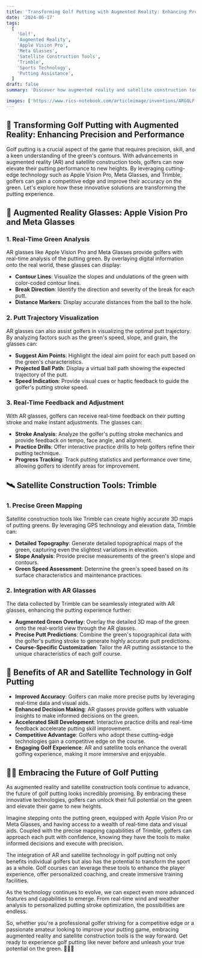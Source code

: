 ```yaml
---
title: 'Transforming Golf Putting with Augmented Reality: Enhancing Precision and Performance 🏌️‍♂️'
date: '2024-06-17'
tags:
  [
    'Golf',
    'Augmented Reality',
    'Apple Vision Pro',
    'Meta Glasses',
    'Satellite Construction Tools',
    'Trimble',
    'Sports Technology',
    'Putting Assistance',
  ]
draft: false
summary: 'Discover how augmented reality and satellite construction tools are revolutionizing golf putting. Enhance your precision and performance on the green with cutting-edge technology like Apple Vision Pro, Meta Glasses, and Trimble. 🏌️‍♂️'

images: ['https://www.rics-notebook.com/articleimage/inventions/ARGOLF.webp']
---
```


## 🌟 Transforming Golf Putting with Augmented Reality: Enhancing Precision and Performance

Golf putting is a crucial aspect of the game that requires precision, skill, and a keen understanding of the green's contours. With advancements in augmented reality (AR) and satellite construction tools, golfers can now elevate their putting performance to new heights. By leveraging cutting-edge technology such as Apple Vision Pro, Meta Glasses, and Trimble, golfers can gain a competitive edge and improve their accuracy on the green. Let's explore how these innovative solutions are transforming the putting experience.

## 🥽 Augmented Reality Glasses: Apple Vision Pro and Meta Glasses

### 1. **Real-Time Green Analysis**

AR glasses like Apple Vision Pro and Meta Glasses provide golfers with real-time analysis of the putting green. By overlaying digital information onto the real world, these glasses can display:

- **Contour Lines**: Visualize the slopes and undulations of the green with color-coded contour lines.
- **Break Direction**: Identify the direction and severity of the break for each putt.
- **Distance Markers**: Display accurate distances from the ball to the hole.

### 2. **Putt Trajectory Visualization**

AR glasses can also assist golfers in visualizing the optimal putt trajectory. By analyzing factors such as the green's speed, slope, and grain, the glasses can:

- **Suggest Aim Points**: Highlight the ideal aim point for each putt based on the green's characteristics.
- **Projected Ball Path**: Display a virtual ball path showing the expected trajectory of the putt.
- **Speed Indication**: Provide visual cues or haptic feedback to guide the golfer's putting stroke speed.

### 3. **Real-Time Feedback and Adjustment**

With AR glasses, golfers can receive real-time feedback on their putting stroke and make instant adjustments. The glasses can:

- **Stroke Analysis**: Analyze the golfer's putting stroke mechanics and provide feedback on tempo, face angle, and alignment.
- **Practice Drills**: Offer interactive practice drills to help golfers refine their putting technique.
- **Progress Tracking**: Track putting statistics and performance over time, allowing golfers to identify areas for improvement.

## 🛰️ Satellite Construction Tools: Trimble

### 1. **Precise Green Mapping**

Satellite construction tools like Trimble can create highly accurate 3D maps of putting greens. By leveraging GPS technology and elevation data, Trimble can:

- **Detailed Topography**: Generate detailed topographical maps of the green, capturing even the slightest variations in elevation.
- **Slope Analysis**: Provide precise measurements of the green's slope and contours.
- **Green Speed Assessment**: Determine the green's speed based on its surface characteristics and maintenance practices.

### 2. **Integration with AR Glasses**

The data collected by Trimble can be seamlessly integrated with AR glasses, enhancing the putting experience further:

- **Augmented Green Overlay**: Overlay the detailed 3D map of the green onto the real-world view through the AR glasses.
- **Precise Putt Predictions**: Combine the green's topographical data with the golfer's putting stroke to generate highly accurate putt predictions.
- **Course-Specific Customization**: Tailor the AR putting assistance to the unique characteristics of each golf course.

## 🎯 Benefits of AR and Satellite Technology in Golf Putting

- **Improved Accuracy**: Golfers can make more precise putts by leveraging real-time data and visual aids.
- **Enhanced Decision Making**: AR glasses provide golfers with valuable insights to make informed decisions on the green.
- **Accelerated Skill Development**: Interactive practice drills and real-time feedback accelerate putting skill improvement.
- **Competitive Advantage**: Golfers who adopt these cutting-edge technologies gain a competitive edge on the course.
- **Engaging Golf Experience**: AR and satellite tools enhance the overall golfing experience, making it more immersive and enjoyable.

## 🏌️‍♂️ Embracing the Future of Golf Putting

As augmented reality and satellite construction tools continue to advance, the future of golf putting looks incredibly promising. By embracing these innovative technologies, golfers can unlock their full potential on the green and elevate their game to new heights.

Imagine stepping onto the putting green, equipped with Apple Vision Pro or Meta Glasses, and having access to a wealth of real-time data and visual aids. Coupled with the precise mapping capabilities of Trimble, golfers can approach each putt with confidence, knowing they have the tools to make informed decisions and execute with precision.

The integration of AR and satellite technology in golf putting not only benefits individual golfers but also has the potential to transform the sport as a whole. Golf courses can leverage these tools to enhance the player experience, offer personalized coaching, and create immersive training facilities.

As the technology continues to evolve, we can expect even more advanced features and capabilities to emerge. From real-time wind and weather analysis to personalized putting stroke optimization, the possibilities are endless.

So, whether you're a professional golfer striving for a competitive edge or a passionate amateur looking to improve your putting game, embracing augmented reality and satellite construction tools is the way forward. Get ready to experience golf putting like never before and unleash your true potential on the green. 🏌️‍♂️🎯
